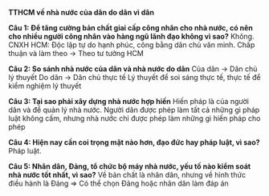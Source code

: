 **TTHCM về nhà nước của dân do dân vì dân**

**Câu 1: Để tăng cường bản chất giai cấp công nhân cho nhà nước, có nên cho nhiều người công nhân vào hàng ngũ lãnh đạo không vì sao?**
Không. 
CNXH HCM: Độc lập tự do hạnh phúc, công bằng dân chủ văn minh. Chấp thuận và làm theo -> Theo tư tưởng HCM

**Câu 2: So sánh nhà nước của dân và nhà nước do dân**
Của dân -> Dân chủ lý thuyết
Do dân -> Dân chủ thực tế
Lý thuyết để soi sáng thực tế, thực tế để kiểm nghiệm lý thuyết

**Câu 3: Tại sao phải xây dựng nhà nước hợp hiến**
Hiến pháp là của người dân và để quản lý nhà nước. Người dân được phép làm tất cả những gì pháp luật không cấm, nhưng nhà nước chỉ được phép làm những gì hiến pháp cho phép

**Câu 4: Hiện nay cần coi trọng mặt nào hơn, đạo đức hay pháp luật, vì sao?**
Pháp luật. 

**Câu 5: Nhân dân, Đảng, tổ chức bộ máy nhà nước, yếu tố nào kiểm soát nhà nước tốt nhất, vì sao?**
Về bản chất là nhân dân, nhưng về hình thức điều hành là Đảng
=> Có thể chọn Đảng hoặc nhân dân làm đáp án